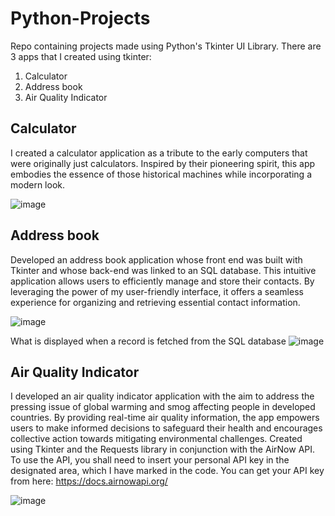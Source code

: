 # Python-Projects
Repo containing projects made using Python's Tkinter UI Library. There are 3 apps that I created using tkinter:
1. Calculator 
2. Address book
3. Air Quality Indicator

## Calculator

I created a calculator application as a tribute to the early computers that were originally just calculators. Inspired by their pioneering spirit, this app embodies the essence of those historical machines while incorporating a modern look. 

![image](https://github.com/khushil-sketch/Python-Tkinter-UI-Projects/assets/52947378/59635e4a-2817-471a-815d-94b06cfedf8b)


## Address book
Developed an address book application whose front end was built with Tkinter and whose back-end was linked to an SQL database. This intuitive application allows users to efficiently manage and store their contacts. By leveraging the power of my user-friendly interface, it offers a seamless experience for organizing and retrieving essential contact information.


![image](https://github.com/khushil-sketch/Python-Tkinter-UI-Projects/assets/52947378/d6cbcfe3-1835-4df4-ba7a-3d90ffe84ead)

What is displayed when a record is fetched from the SQL database
![image](https://github.com/khushil-sketch/Python-Tkinter-UI-Projects/assets/52947378/f3bbcb0e-a451-4f9f-ab14-69f1714a6285)


## Air Quality Indicator

I developed an air quality indicator application with the aim to address the pressing issue of global warming and smog affecting people in developed countries. By providing real-time air quality information, the app empowers users to make informed decisions to safeguard their health and encourages collective action towards mitigating environmental challenges.
Created using Tkinter and the Requests library in conjunction with the AirNow API. To use the API, you shall need to insert your personal API key in the designated area, which I have marked in the code. You can get your API key from here: https://docs.airnowapi.org/

![image](https://github.com/khushil-sketch/Python-Tkinter-UI-Projects/assets/52947378/9dcf1c6c-6bdc-4e45-bbb8-67391508b152)


